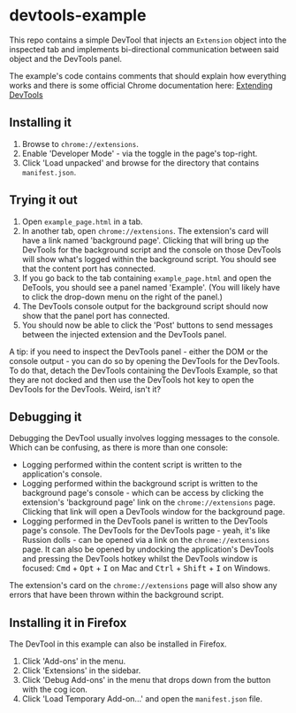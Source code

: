 # devtools-example

This repo contains a simple DevTool that injects an `Extension` object into the inspected tab and implements bi-directional communication between said object and the DevTools panel.

The example's code contains comments that should explain how everything works and there is some official Chrome documentation here: [Extending DevTools](https://developer.chrome.com/extensions/devtools)

## Installing it

1. Browse to `chrome://extensions`.
2. Enable 'Developer Mode' - via the toggle in the page's top-right.
3. Click 'Load unpacked' and browse for the directory that contains `manifest.json`.

## Trying it out

1. Open `example_page.html` in a tab.
2. In another tab, open `chrome://extensions`. The extension's card will have a link named 'background page'. Clicking that will bring up the DevTools for the background script and the console on those DevTools will show what's logged within the background script. You should see that the content port has connected.
3. If you go back to the tab containing `example_page.html` and open the DeTools, you should see a panel named 'Example'. (You will likely have to click the drop-down menu on the right of the panel.)
4. The DevTools console output for the background script should now show that the panel port has connected.
5. You should now be able to click the 'Post' buttons to send messages between the injected extension and the DevTools panel.

A tip: if you need to inspect the DevTools panel - either the DOM or the console output - you can do so by opening the DevTools for the DevTools. To do that, detach the DevTools containing the DevTools Example, so that they are not docked and then use the DevTools hot key to open the DevTools for the DevTools. Weird, isn't it? 

## Debugging it

Debugging the DevTool usually involves logging messages to the console. Which can be confusing, as there is more than one console:

* Logging performed within the content script is written to the application's console.
* Logging performed within the background script is written to the background page's console - which can be access by clicking the extension's 'background page' link on the `chrome://extensions` page. Clicking that link will open a DevTools window for the background page.
* Logging performed in the DevTools panel is written to the DevTools page's console. The DevTools for the DevTools page - yeah, it's like Russion dolls - can be opened via a link on the `chrome://extensions` page. It can also be opened by undocking the application's DevTools and pressing the DevTools hotkey whilst the DevTools window is focused: <kbd>Cmd</kbd> + <kbd>Opt</kbd> + <kbd>I</kbd> on Mac and <kbd>Ctrl</kbd> + <kbd>Shift</kbd> + <kbd>I</kbd> on Windows.

The extension's card on the `chrome://extensions` page will also show any errors that have been thrown within the background script.

## Installing it in Firefox

The DevTool in this example can also be installed in Firefox.

1. Click 'Add-ons' in the menu.
2. Click 'Extensions' in the sidebar.
3. Click 'Debug Add-ons' in the menu that drops down from the button with the cog icon.
4. Click 'Load Temporary Add-on...' and open the `manifest.json` file.